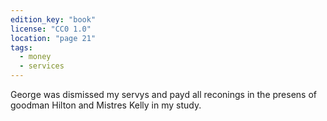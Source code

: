 ```yaml
---
edition_key: "book"
license: "CC0 1.0"
location: "page 21"
tags:
  - money
  - services
---
```

George was dismissed my servys and payd
all reconings in the presens of goodman Hilton and Mistres
Kelly in my study.
